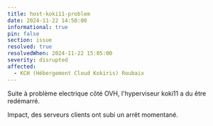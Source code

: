 ```yaml
---
title: host-koki11-problem
date: 2024-11-22 14:50:00
informational: true
pin: false
section: issue
resolved: true
resolvedWhen: 2024-11-22 15:05:00
severity: disrupted
affected:
  - KCH (Hébergement Cloud Kokiris) Roubaix 
---
```


Suite à problème electrique côté OVH, l'hyperviseur koki11 a du être redémarré.

Impact, des serveurs clients ont subi un arrêt momentané.  

